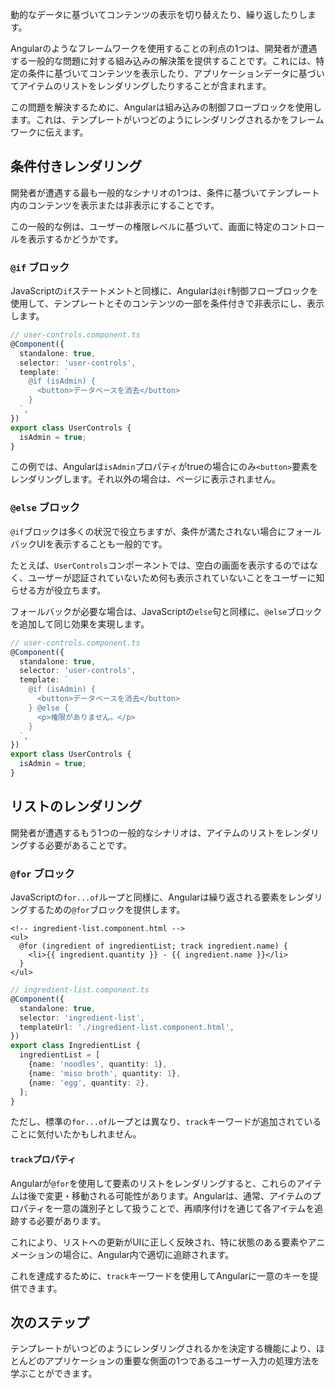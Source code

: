<docs-decorative-header title="条件分岐とループ" imgSrc="adev/src/assets/images/directives.svg"> <!-- markdownlint-disable-line -->
動的なデータに基づいてコンテンツの表示を切り替えたり、繰り返したりします。
</docs-decorative-header>

Angularのようなフレームワークを使用することの利点の1つは、開発者が遭遇する一般的な問題に対する組み込みの解決策を提供することです。これには、特定の条件に基づいてコンテンツを表示したり、アプリケーションデータに基づいてアイテムのリストをレンダリングしたりすることが含まれます。

この問題を解決するために、Angularは組み込みの制御フローブロックを使用します。これは、テンプレートがいつどのようにレンダリングされるかをフレームワークに伝えます。

## 条件付きレンダリング

開発者が遭遇する最も一般的なシナリオの1つは、条件に基づいてテンプレート内のコンテンツを表示または非表示にすることです。

この一般的な例は、ユーザーの権限レベルに基づいて、画面に特定のコントロールを表示するかどうかです。

### `@if` ブロック

JavaScriptの`if`ステートメントと同様に、Angularは`@if`制御フローブロックを使用して、テンプレートとそのコンテンツの一部を条件付きで非表示にし、表示します。

```ts
// user-controls.component.ts
@Component({
  standalone: true,
  selector: 'user-controls',
  template: `
    @if (isAdmin) {
      <button>データベースを消去</button>
    }
  `,
})
export class UserControls {
  isAdmin = true;
}
```

この例では、Angularは`isAdmin`プロパティがtrueの場合にのみ`<button>`要素をレンダリングします。それ以外の場合は、ページに表示されません。

### `@else` ブロック

`@if`ブロックは多くの状況で役立ちますが、条件が満たされない場合にフォールバックUIを表示することも一般的です。

たとえば、`UserControls`コンポーネントでは、空白の画面を表示するのではなく、ユーザーが認証されていないため何も表示されていないことをユーザーに知らせる方が役立ちます。

フォールバックが必要な場合は、JavaScriptの`else`句と同様に、`@else`ブロックを追加して同じ効果を実現します。

```ts
// user-controls.component.ts
@Component({
  standalone: true,
  selector: 'user-controls',
  template: `
    @if (isAdmin) {
      <button>データベースを消去</button>
    } @else {
      <p>権限がありません。</p>
    }
  `,
})
export class UserControls {
  isAdmin = true;
}
```

## リストのレンダリング

開発者が遭遇するもう1つの一般的なシナリオは、アイテムのリストをレンダリングする必要があることです。

### `@for` ブロック

JavaScriptの`for...of`ループと同様に、Angularは繰り返される要素をレンダリングするための`@for`ブロックを提供します。

```angular-html
<!-- ingredient-list.component.html -->
<ul>
  @for (ingredient of ingredientList; track ingredient.name) {
    <li>{{ ingredient.quantity }} - {{ ingredient.name }}</li>
  }
</ul>
```

```ts
// ingredient-list.component.ts
@Component({
  standalone: true,
  selector: 'ingredient-list',
  templateUrl: './ingredient-list.component.html',
})
export class IngredientList {
  ingredientList = [
    {name: 'noodles', quantity: 1},
    {name: 'miso broth', quantity: 1},
    {name: 'egg', quantity: 2},
  ];
}
```

ただし、標準の`for...of`ループとは異なり、`track`キーワードが追加されていることに気付いたかもしれません。

#### `track`プロパティ

Angularが`@for`を使用して要素のリストをレンダリングすると、これらのアイテムは後で変更・移動される可能性があります。Angularは、通常、アイテムのプロパティを一意の識別子として扱うことで、再順序付けを通じて各アイテムを追跡する必要があります。

これにより、リストへの更新がUIに正しく反映され、特に状態のある要素やアニメーションの場合に、Angular内で適切に追跡されます。

これを達成するために、`track`キーワードを使用してAngularに一意のキーを提供できます。

## 次のステップ

テンプレートがいつどのようにレンダリングされるかを決定する機能により、ほとんどのアプリケーションの重要な側面の1つであるユーザー入力の処理方法を学ぶことができます。

<docs-pill-row>
  <docs-pill title="ユーザーインタラクションの処理" href="essentials/handling-user-interaction" />
</docs-pill-row>
